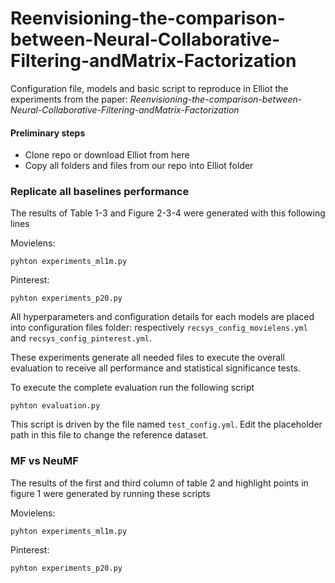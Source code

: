 # Reenvisioning-the-comparison-between-Neural-Collaborative-Filtering-andMatrix-Factorization

Configuration file, models and basic script to reproduce in Elliot the experiments from the paper: _Reenvisioning-the-comparison-between-Neural-Collaborative-Filtering-andMatrix-Factorization_

#### Preliminary steps

- Clone repo or download Elliot from here
- Copy all folders and files from our repo into Elliot folder

### Replicate all baselines performance

The results of Table 1-3 and Figure 2-3-4 were generated with this following lines

Movielens:

```pyhton
pyhton experiments_ml1m.py
```

Pinterest:

```pyhton
pyhton experiments_p20.py
```

All hyperparameters and configuration details for each models are placed into configuration files folder: respectively `recsys_config_movielens.yml` and `recsys_config_pinterest.yml`.

These experiments generate all needed files to execute the overall evaluation to receive all performance and statistical significance tests.

To execute the complete evaluation run the following script

```pyhton
pyhton evaluation.py
```

This script is driven by the file named `test_config.yml`. Edit the placeholder path in this file to change the reference dataset.

### MF vs NeuMF

The results of the first and third column of table 2 and highlight points in figure 1 were generated by running these scripts

Movielens:

```pyhton
pyhton experiments_ml1m.py
```

Pinterest:

```pyhton
pyhton experiments_p20.py
```


